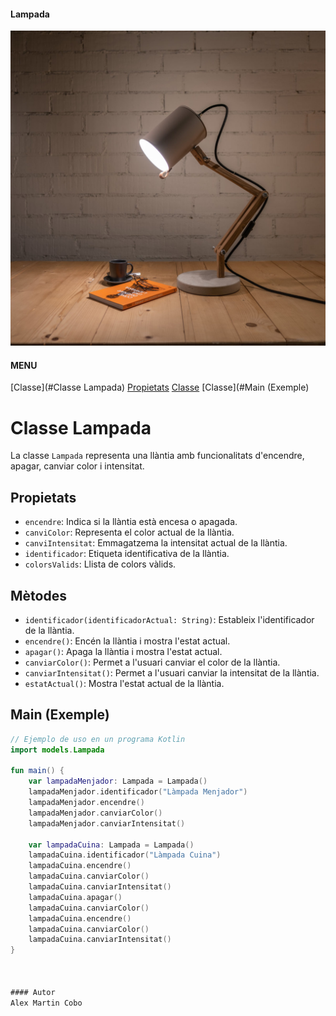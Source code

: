 #### Lampada

![Lampada](https://github.com/mcalex468/Lampada/blob/master/lampada.jpg)

#### MENU
[Classe](#Classe Lampada)
[Propietats](#Ppropietats)
[Classe](#Mètodes)
[Classe](#Main (Exemple)



# Classe Lampada

La classe `Lampada` representa una llàntia amb funcionalitats d'encendre, apagar, canviar color i intensitat.

## Propietats

- `encendre`: Indica si la llàntia està encesa o apagada.
- `canviColor`: Representa el color actual de la llàntia.
- `canviIntensitat`: Emmagatzema la intensitat actual de la llàntia.
- `identificador`: Etiqueta identificativa de la llàntia.
- `colorsValids`: Llista de colors vàlids.

## Mètodes

- `identificador(identificadorActual: String)`: Estableix l'identificador de la llàntia.
- `encendre()`: Encén la llàntia i mostra l'estat actual.
- `apagar()`: Apaga la llàntia i mostra l'estat actual.
- `canviarColor()`: Permet a l'usuari canviar el color de la llàntia.
- `canviarIntensitat()`: Permet a l'usuari canviar la intensitat de la llàntia.
- `estatActual()`: Mostra l'estat actual de la llàntia.


## Main (Exemple)

```kotlin
// Ejemplo de uso en un programa Kotlin
import models.Lampada

fun main() {
    var lampadaMenjador: Lampada = Lampada()
    lampadaMenjador.identificador("Làmpada Menjador")
    lampadaMenjador.encendre()
    lampadaMenjador.canviarColor()
    lampadaMenjador.canviarIntensitat()

    var lampadaCuina: Lampada = Lampada()
    lampadaCuina.identificador("Làmpada Cuina")
    lampadaCuina.encendre()
    lampadaCuina.canviarColor()
    lampadaCuina.canviarIntensitat()
    lampadaCuina.apagar()
    lampadaCuina.canviarColor()
    lampadaCuina.encendre()
    lampadaCuina.canviarColor()
    lampadaCuina.canviarIntensitat()
}



#### Autor
Alex Martin Cobo


